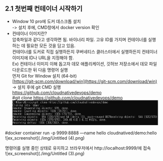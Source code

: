 ## 2.1 첫번째 컨테이너 시작하기
- Window 10 pro에 도커 데스크톱 설치  
-> 설치 후에, CMD창에서 docker version 확인
- 컨테이너 이미지란?  
압축파일과 같다고 생각하면 됨. 바이너리 파일. 고유 ID를 가지며 컨테이너를 실행하는 데 필요한 모든 것을 담고 있음.  
컨테이너를 도커로 직접 실행하든지 쿠버네티스 클러스터에서 실행하든지 컨테이너 이미지에 ID나 URL을 지정해야 함.  
Ex) 컨테이너 이미지 이해 돕고자 데모 애플리케이션, 깃허브 저장소에서 데모 파일 다운로드한 뒤 다음 명령어 실행  
먼저 Git for Window 설치 (64-bit)  
[https://git-scm.com/download/win](https://git-scm.com/download/win)  
→ 설치 후에 git CMD 실행  
https://github.com/cloudnativedevops/demo  
#git clone https://github.com/cloudnativedevops/demo
![ex_screenshot](./img/Untitled.png)  

#docker container run -p 9999:8888 —name hello cloudnatived/demo:hello  
![ex_screenshot](./img/Untitled (4).png)  

명령어를 실행 중인 상태로 유지하고 브라우저에서 http://localhost:9999/에 접속   
![ex_screenshot](./img/Untitled (3).png)  
